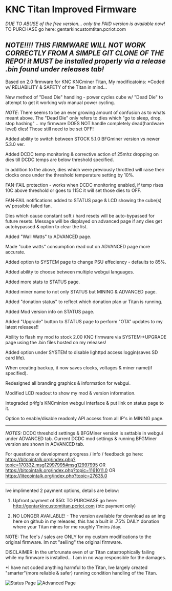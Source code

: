 # KNC Titan Improved Firmware

*DUE TO ABUSE of the free version... only the PAID version is available now!*
TO PURCHASE go here: gentarkincustomtitan.pcriot.com

*NOTE!!!! THIS FIRMWARE WILL NOT WORK CORRECTLY FROM A SIMPLE GIT CLONE OF THE REPO!*
*it MUST be installed properly via a release .bin found under releases tab!*
---
Based on 2.0 firmware for KNC KNCminer Titan, My modificatoins:
*Coded w/ RELIABILITY & SAFETY of the Titan in mind...



New method of "Dead Die" handling - power cycles cube w/ "Dead Die" to attempt to get it working w/o manual power cycling.

*NOTE*: There seems to be an ever growing amount of confusion as to whats meant above. The "Dead Die" only refers to dies which "go to sleep, drop, stop hashing" .. my firmware DOES NOT handle completely dead(hardware level) dies! Those still need to be set OFF!

Added ability to switch between STOCK 5.1.0 BFGminer version vs newer 5.3.0 ver.

Added DCDC temp monitoring & corrective action of 25mhz dropping on dies till DCDC temps are below threshold specified.

In addition to the above, dies which were previously throttled will raise their clocks once under the threshold temperature setting by 10%.

FAN-FAIL protection - works when DCDC monitoring enabled, if temp rises 10C above threshold or goes to 115C it will set those dies to OFF.

FAN-FAIL notifications added to STATUS page & LCD showing the cube(s) w/ possible failed fan.

Dies which cause constant soft / hard resets will be auto-bypassed for future resets.
Message will be displayed on advanced page if any dies get autobypassed & option to clear the list.

Added "Wall Watts" to ADVANCED page.

Made "cube watts" consumption read out on ADVANCED page more accurate.

Added option to SYSTEM page to change PSU effeciency - defaults to 85%.

Added ability to choose between multiple webgui languages.

Added more stats to STATUS page.

Added miner name to not only STATUS but MINING & ADVANCED page.

Added "donation status" to reflect which donation plan ur Titan is running.

Added Mod version info on STATUS page.

Added "Upgrade" button to STATUS page to perform "OTA" updates to my latest releases!!

Ability to flash my mod to stock 2.00 KNC firmware via SYSTEM->UPGRADE page using the .bin files hosted on my releases!

Added option under SYSTEM to disable lighttpd access loggin(saves SD card life).

When creating backup, it now saves clocks, voltages & miner name(if specified).

Redesigned all branding graphics & information for webgui.

Modified LCD readout to show my mod & version information.

Integraded p4fg's KNCminion webgui interface & put link on status page to it.

Option to enable/disable readonly API access from all IP's in MINING page.



--------

*NOTES:*
DCDC threshold settings & BFGMiner version is settable in webgui under ADVANCED tab.
Current DCDC mod settings & running BFGMiner version are shown in ADVANCED tab.

For questions or development progress / info / feedback go here:
https://bitcointalk.org/index.php?topic=170332.msg12997995#msg12997995
OR
https://bitcointalk.org/index.php?topic=1161011.0
OR
https://litecointalk.org/index.php?topic=27635.0

--------

Ive implimented 2 payment options, details are below:

1. Upfront payment of $50:
TO PURCHASE go here: http://gentarkincustomtitan.pcriot.com (btc payment only)

2. NO LONGER AVAILABLE! - The version available for download as an img here on github in my releases, this has a built in .75% DAILY donation where your Titan mines for me roughly 11mins /day.

NOTE: The fee's / sales are ONLY for my custom modifications to the original firmware. Im not "selling" the original firmware.



DISCLAIMER: In the unforunate even of ur Titan catastrophically failing while my firmware is installed... I am in no way responsible for the damages.

*I have not coded anything harmful to the Titan, Ive largely created "smarter"(more reliable & safer) running condition handling of the Titan.


![Status Page](http://i.imgur.com/AMJFpLw.png)
![Advanced Page](http://i.imgur.com/CjByNgb.png)
